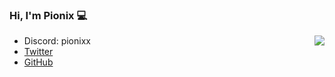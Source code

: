### Hi, I'm Pionix 💻

<img align='right' src="https://discord.c99.nl/widget/theme-4/510520418311077899.png"/>

- Discord: pionixx
- [Twitter](https://twitter.com/imbelkos)
- [GitHub](https://github.com/ItzPionix)
